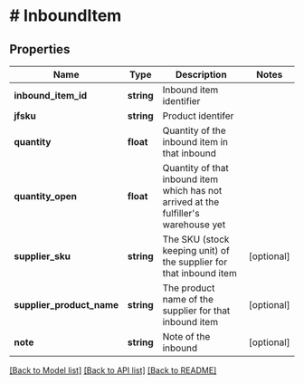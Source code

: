 # # InboundItem

## Properties

Name | Type | Description | Notes
------------ | ------------- | ------------- | -------------
**inbound_item_id** | **string** | Inbound item identifier |
**jfsku** | **string** | Product identifer |
**quantity** | **float** | Quantity of the inbound item in that inbound |
**quantity_open** | **float** | Quantity of that inbound item which has not arrived at the fulfiller&#39;s warehouse yet |
**supplier_sku** | **string** | The SKU (stock keeping unit) of the supplier for that inbound item | [optional]
**supplier_product_name** | **string** | The product name of the supplier for that inbound item | [optional]
**note** | **string** | Note of the inbound | [optional]

[[Back to Model list]](../../README.md#models) [[Back to API list]](../../README.md#endpoints) [[Back to README]](../../README.md)
